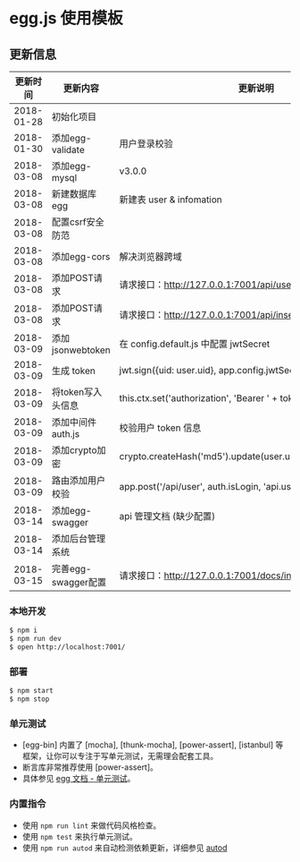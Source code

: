 # egg.js 使用模板

## 更新信息


更新时间| 更新内容|更新说明
---|---|---
2018-01-28 | 初始化项目 |
2018-01-30 | 添加egg-validate| 用户登录校验
2018-03-08 | 添加egg-mysql| v3.0.0
2018-03-08 | 新建数据库egg | 新建表 user & infomation
2018-03-08 | 配置csrf安全防范|
2018-03-08 | 添加egg-cors| 解决浏览器跨域
2018-03-08 | 添加POST请求| 请求接口：http://127.0.0.1:7001/api/user
2018-03-08 | 添加POST请求| 请求接口：http://127.0.0.1:7001/api/insert
2018-03-09 | 添加jsonwebtoken | 在 config.default.js 中配置 jwtSecret
2018-03-09 | 生成 token | jwt.sign({uid: user.uid}, app.config.jwtSecret, {expiresIn: '7d'});
2018-03-09 | 将token写入头信息 | this.ctx.set('authorization', 'Bearer ' + token);
2018-03-09 | 添加中间件 auth.js | 校验用户 token 信息
2018-03-09 | 添加crypto加密 | crypto.createHash('md5').update(user.user_name).digest('hex');
2018-03-09 | 路由添加用户校验 | app.post('/api/user', auth.isLogin, 'api.user.info');
2018-03-14 | 添加egg-swagger | api 管理文档 (缺少配置)
2018-03-14 | 添加后台管理系统 |
2018-03-15 | 完善egg-swagger配置 | 请求接口：http://127.0.0.1:7001/docs/index.html

### 本地开发

```bash
$ npm i
$ npm run dev
$ open http://localhost:7001/
```

### 部署

```bash
$ npm start
$ npm stop
```


### 单元测试

- [egg-bin] 内置了 [mocha], [thunk-mocha], [power-assert], [istanbul] 等框架，让你可以专注于写单元测试，无需理会配套工具。
- 断言库非常推荐使用 [power-assert]。
- 具体参见 [egg 文档 - 单元测试](https://eggjs.org/zh-cn/core/unittest)。

### 内置指令

- 使用 `npm run lint` 来做代码风格检查。
- 使用 `npm test` 来执行单元测试。
- 使用 `npm run autod` 来自动检测依赖更新，详细参见 [autod](https://www.npmjs.com/package/autod)

